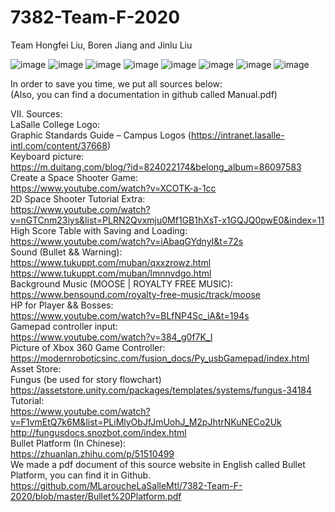 # 7382-Team-F-2020
Team Hongfei Liu, Boren Jiang and Jinlu Liu

![image](https://github.com/MLaroucheLaSalleMtl/7382-Team-F-2020/blob/master/Images/Manual_page-0001.jpg)
![image](https://github.com/MLaroucheLaSalleMtl/7382-Team-F-2020/blob/master/Images/Manual_page-0002.jpg)
![image](https://github.com/MLaroucheLaSalleMtl/7382-Team-F-2020/blob/master/Images/Manual_page-0003.jpg)
![image](https://github.com/MLaroucheLaSalleMtl/7382-Team-F-2020/blob/master/Images/Manual_page-0004.jpg)
![image](https://github.com/MLaroucheLaSalleMtl/7382-Team-F-2020/blob/master/Images/Manual_page-0005.jpg)
![image](https://github.com/MLaroucheLaSalleMtl/7382-Team-F-2020/blob/master/Images/Manual_page-0006.jpg)
![image](https://github.com/MLaroucheLaSalleMtl/7382-Team-F-2020/blob/master/Images/Manual_page-0007.jpg)
![image](https://github.com/MLaroucheLaSalleMtl/7382-Team-F-2020/blob/master/Images/Manual_page-0008.jpg)

In order to save you time, we put all sources below:  
(Also, you can find a documentation in github called Manual.pdf)  

VII. Sources:   
	LaSalle College Logo:  
		Graphic Standards Guide – Campus Logos (https://intranet.lasalle-intl.com/content/37668)  
	Keyboard picture:  
    		https://m.duitang.com/blog/?id=824022174&belong_album=86097583  
	Create a Space Shooter Game:  
		https://www.youtube.com/watch?v=XCOTK-a-1cc  		  
	2D Space Shooter Tutorial Extra:  
		https://www.youtube.com/watch?v=nGTCnm23iys&list=PLRN2Qvxmju0Mf1GB1hXsT-x1GQJQ0pwE0&index=11  		  
	High Score Table with Saving and Loading:  
		https://www.youtube.com/watch?v=iAbaqGYdnyI&t=72s  		  
	Sound (Bullet && Warning):  
		https://www.tukuppt.com/muban/qxxzrowz.html  
		https://www.tukuppt.com/muban/lmnnvdgo.html  		  
	Background Music (MOOSE | ROYALTY FREE MUSIC):  
		https://www.bensound.com/royalty-free-music/track/moose  		  	  
	HP for Player && Bosses:  
		https://www.youtube.com/watch?v=BLfNP4Sc_iA&t=194s  
	Gamepad controller input:  
		https://www.youtube.com/watch?v=384_g0f7K_I 		  
	Picture of Xbox 360 Game Controller:   
		https://modernroboticsinc.com/fusion_docs/Py_usbGamepad/index.html  	  
	Asset Store:  
		Fungus (be used for story flowchart)  
		https://assetstore.unity.com/packages/templates/systems/fungus-34184  
		Tutorial:   
		https://www.youtube.com/watch?v=F1vmEtQ7k6M&list=PLiMlyObJfJmUohJ_M2pJhtrNKuNECo2Uk  
		http://fungusdocs.snozbot.com/index.html  			
	Bullet Platform (In Chinese):  
		https://zhuanlan.zhihu.com/p/51510499  
		We made a pdf document of this source website in English called Bullet Platform, you can find it in Github.  
		https://github.com/MLaroucheLaSalleMtl/7382-Team-F-2020/blob/master/Bullet%20Platform.pdf    
	

